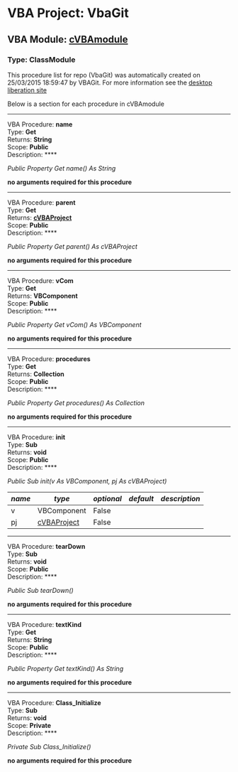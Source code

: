 # VBA Project: **VbaGit**
## VBA Module: **[cVBAmodule](/libraries/cVBAmodule.cls "source is here")**
### Type: ClassModule  

This procedure list for repo (VbaGit) was automatically created on 25/03/2015 18:59:47 by VBAGit.
For more information see the [desktop liberation site](http://ramblings.mcpher.com/Home/excelquirks/drivesdk/gettinggithubready "desktop liberation")

Below is a section for each procedure in cVBAmodule

---
VBA Procedure: **name**  
Type: **Get**  
Returns: **String**  
Scope: **Public**  
Description: ****  

*Public Property Get name() As String*  

**no arguments required for this procedure**


---
VBA Procedure: **parent**  
Type: **Get**  
Returns: **[cVBAProject](/libraries/cVBAProject_cls.md "cVBAProject")**  
Scope: **Public**  
Description: ****  

*Public Property Get parent() As cVBAProject*  

**no arguments required for this procedure**


---
VBA Procedure: **vCom**  
Type: **Get**  
Returns: **VBComponent**  
Scope: **Public**  
Description: ****  

*Public Property Get vCom() As VBComponent*  

**no arguments required for this procedure**


---
VBA Procedure: **procedures**  
Type: **Get**  
Returns: **Collection**  
Scope: **Public**  
Description: ****  

*Public Property Get procedures() As Collection*  

**no arguments required for this procedure**


---
VBA Procedure: **init**  
Type: **Sub**  
Returns: **void**  
Scope: **Public**  
Description: ****  

*Public Sub init(v As VBComponent, pj As cVBAProject)*  

*name*|*type*|*optional*|*default*|*description*
---|---|---|---|---
v|VBComponent|False||
pj|[cVBAProject](/libraries/cVBAProject_cls.md "cVBAProject")|False||


---
VBA Procedure: **tearDown**  
Type: **Sub**  
Returns: **void**  
Scope: **Public**  
Description: ****  

*Public Sub tearDown()*  

**no arguments required for this procedure**


---
VBA Procedure: **textKind**  
Type: **Get**  
Returns: **String**  
Scope: **Public**  
Description: ****  

*Public Property Get textKind() As String*  

**no arguments required for this procedure**


---
VBA Procedure: **Class_Initialize**  
Type: **Sub**  
Returns: **void**  
Scope: **Private**  
Description: ****  

*Private Sub Class_Initialize()*  

**no arguments required for this procedure**
